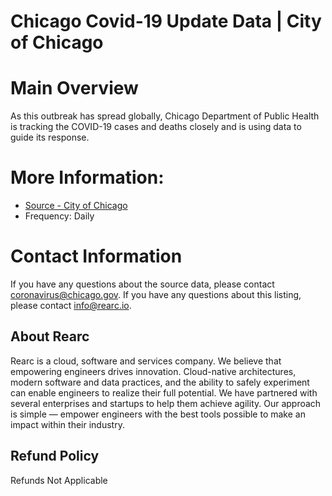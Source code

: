 # Chicago Covid-19 Update Data | City of Chicago

# Main Overview
As this outbreak has spread globally, Chicago Department of Public Health is tracking the COVID-19 cases and deaths closely and is using data to guide its response.

# More Information:
- [Source - City of Chicago](https://www.chicago.gov/city/en/sites/covid-19/home/latest-data.html)  
- Frequency: Daily

# Contact Information
If you have any questions about the source data, please contact coronavirus@chicago.gov. If you have any questions about this listing, please contact info@rearc.io.

## About Rearc
Rearc is a cloud, software and services company. We believe that empowering engineers drives innovation. Cloud-native architectures, modern software and data practices, and the ability to safely experiment can enable engineers to realize their full potential. We have partnered with several enterprises and startups to help them achieve agility. Our approach is simple — empower engineers with the best tools possible to make an impact within their industry.

## Refund Policy  
Refunds Not Applicable